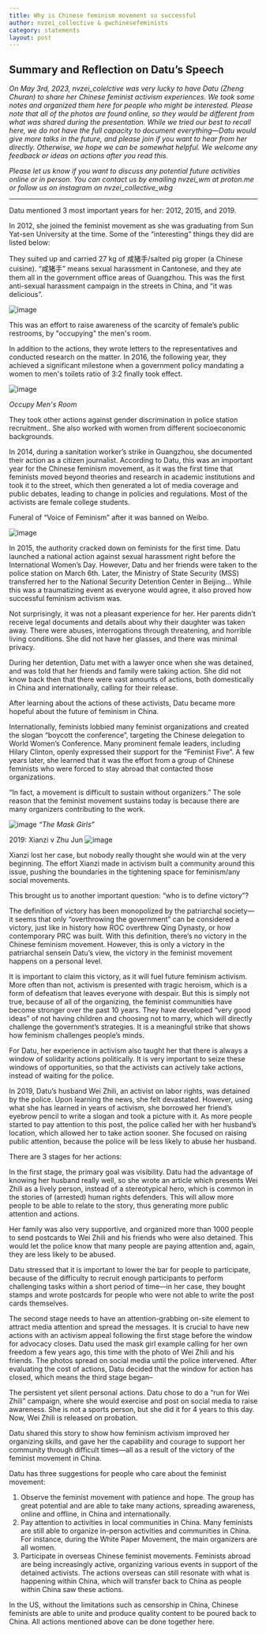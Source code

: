 ```yaml
---
title: Why is Chinese feminism movement so successful
author: nvzei_collective & gwchinesefeminists
category: statements
layout: post
---
```


## Summary and Reflection on Datu’s Speech



*On May 3rd, 2023, nvzei_colelctive was very lucky to have Datu (Zheng Churan) to share her Chinese feminist activism experiences. We took some notes and organized them here for people who might be interested. Please note that all of the photos are found online, so they would be different from what was shared during the presentation. While we tried our best to recall here, we do not have the full capacity to document everything—Datu would give more talks in the future, and please join if you want to hear from her directly. Otherwise, we hope we can be somewhat helpful. We welcome any feedback or ideas on actions after you read this.*

*Please let us know if you want to discuss any potential future activities online or in person. You can contact us by emailing nvzei_wm at proton.me or follow us on instagram on nvzei_collective_wbg*

---

Datu mentioned 3 most important years for her: 2012, 2015, and 2019. 

In 2012, she joined the feminist movement as she was graduating from Sun Yat-sen University at the time. Some of the “interesting” things they did are listed below:

They suited up and carried 27 kg of 咸猪手/salted pig groper (a Chinese cuisine). “咸猪手” means sexual harassment in Cantonese, and they ate them all in the government office areas of Guangzhou. This was the first anti-sexual harassment campaign in the streets in China, and “it was delicious”. 

 ![image](https://telegra.ph/file/2f340b08d3f94ea0a3aae.png)


This was an effort to raise awareness of the scarcity of female’s public restrooms, by "occupying" the men's room.

In addition to the actions, they wrote letters to the representatives and conducted research on the matter. In 2016, the following year, they achieved a significant milestone when a government policy mandating a women to men's toilets ratio of 3:2 finally took effect.

![image](https://telegra.ph/file/32a3e6c018d58c40e53c1.png)

*Occupy Men's Room*

They took other actions against gender discrimination in police station recruitment.. She also worked with women from different socioeconomic backgrounds. 

In 2014, during a sanitation worker’s strike in Guangzhou, she documented their action as a citizen journalist. According to Datu, this was an important year for the Chinese feminism movement, as it was the first time that feminists moved beyond theories and research in academic institutions and took it to the street, which then generated a lot of media coverage and public debates, leading to change in policies and regulations. Most of the activists are female college students.

Funeral of “Voice of Feminism” after it was banned on Weibo. 

![image](https://telegra.ph/file/b27c564f26ebc55b246ed.png)

In 2015, the authority cracked down on feminists for the first time. Datu launched a national action against sexual harassment right before the International Women’s Day. However, Datu and her friends were taken to the police station on March 6th. Later, the Ministry of State Security (MSS) transferred her to the National Security Detention Center in Beijing… While this was a traumatizing event as everyone would agree, it also proved how successful feminism activism was. 

Not surprisingly, it was not a pleasant experience for her. Her parents didn’t receive legal documents and details about why their daughter was taken away. There were abuses, interrogations through threatening, and horrible living conditions. She did not have her glasses, and there was minimal privacy. 

During her detention, Datu met with a lawyer once when she was detained, and was told that her friends and family were taking action. She did not know back then that there were vast amounts of actions, both domestically in China and internationally, calling for their release. 

After learning about the actions of these activists, Datu became more hopeful about the future of feminism in China. 

Internationally, feminists lobbied many feminist organizations and created the slogan “boycott the conference”, targeting the Chinese delegation to World Women’s Conference. Many prominent female leaders, including Hilary Clinton, openly expressed their support for the “Feminist Five”. A few years later, she learned that it was the effort from a group of Chinese feminists who were forced to stay abroad that contacted those organizations. 

“In fact, a movement is difficult to sustain without organizers.” The sole reason that the feminist movement sustains today is because there are many organizers contributing to the work. 

![image](https://telegra.ph/file/c2fa5d5ba52c451e4c6a7.png)
*“The Mask Girls”*

2019: Xianzi v Zhu Jun
![image](https://telegra.ph/file/d4324e48e2a2e79e387ad.png)

Xianzi lost her case, but nobody really thought she would win at the very beginning. The effort Xianzi made in activism built a community around this issue, pushing the boundaries in the tightening space for feminism/any social movements. 

This brought us to another important question: “who is to define victory”? 

The definition of victory has been monopolized by the patriarchal society—it seems that only “overthrowing the government” can be considered a victory, just like in history how ROC overthrew Qing Dynasty, or how contemporary PRC was built. With this definition, there’s no victory in the Chinese feminism movement. However, this is only a victory in the patriarchal sensein Datu’s view, the victory in the feminist movement happens on a personal level. 

It is important to claim this victory, as it will fuel future feminism activism. More often than not, activism is presented with tragic heroism, which is a form of defeatism that leaves everyone with despair. But this is simply not true, because of all of the organizing, the feminist communities have become stronger over the past 10 years. They have developed “very good ideas” of not having children and choosing not to marry, which will directly challenge the government’s strategies. It is a meaningful strike that shows how feminism challenges people’s minds. 

For Datu, her experience in activism also taught her that there is always a window of solidarity actions politically. It is very important to seize these windows of opportunities, so that the activists can actively take actions, instead of waiting for the police. 




In 2019, Datu’s husband Wei Zhili, an activist on labor rights, was detained by the police. Upon learning the news, she felt devastated. However, using what she has learned in years of activism, she borrowed her friend’s eyebrow pencil to write a slogan and took a picture with it. As more people started to pay attention to this post, the police called her with her husband’s location, which allowed her to take action sooner. She focused on raising public attention, because the police will be less likely to abuse her husband. 

There are 3 stages for her actions: 

In the first stage, the primary goal was visibility. Datu had the advantage of knowing her husband really well, so she wrote an article which presents Wei Zhili as a lively person, instead of a stereotypical hero, which is common in the stories of (arrested) human rights defenders. This will allow more people to be able to relate to the story, thus generating more public attention and actions. 

Her family was also very supportive, and organized more than 1000 people to send postcards to Wei Zhili and his friends who were also detained. This would let the police know that many people are paying attention and, again, they are less likely to be abused. 

Datu stressed that it is important to lower the bar for people to participate, because of the difficulty to recruit enough participants to perform challenging tasks within a short period of time—in her case, they bought stamps and wrote postcards for people who were not able to write the post cards themselves. 

The second stage needs to have an attention-grabbing on-site element to attract media attention and spread the messages. It is crucial to have new actions with an activism appeal following the first stage before the window for advocacy closes. Datu used the mask girl example calling for her own freedom a few years ago, this time with the photo of Wei Zhili and his friends. The photos spread on social media until the police intervened. After evaluating the cost of actions, Datu decided that the window for action has closed, which means the third stage began–

The persistent yet silent personal actions. Datu chose to do a “run for Wei Zhili” campaign, where she would exercise and post on social media to raise awareness. She is not a sports person, but she did it for 4 years to this day. Now, Wei Zhili is released on probation. 

Datu shared this story to show how feminism activism improved her organizing skills, and gave her the capability and courage to support her community through difficult times—all as a result of the victory of the feminist movement in China. 

Datu has three suggestions for people who care about the feminist movement:



1. Observe the feminist movement with patience and hope. The group has great potential and are able to take many actions, spreading awareness, online and offline, in China and internationally.
2. Pay attention to activities in local communities in China. Many feminists are still able to organize in-person activities and communities in China. For instance, during the White Paper Movement, the main organizers are all women.
3. Participate in overseas Chinese feminist movements. Feminists abroad are being increasingly active, organizing various events in support of the detained activists. The actions overseas can still resonate with what is happening within China, which will transfer back to China as people within China saw these actions.


In the US, without the limitations such as censorship in China, Chinese feminists are able to unite and produce quality content to be poured back to China. All actions mentioned above can be done together here. 











